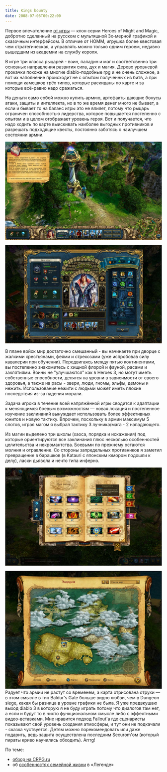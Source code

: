 ```yaml
---
title: Kings bounty
date: 2008-07-05T00:22:00
---
```


Первое впечателение [от игры](http://www.kingsbounty.ru/) — клон серии Heroes of Might and Magic, добротно сделанный на русском с мультяшной 3х-мерной графикой и сказочным интерфейсом. В отличие от HOMM, игрушка более квестовая чем стратегическая, а управлять можно только одним героем, недавно вышедшим из академии на службу короля.

В игре три класса рыцарей - воин, паладин и маг и соответсвенно три основных направления развития сила, дух и магия. Дерево уровневой прокачки похоже на многие diablo-подобные rpg и не очень сложное, а вот их наполнение происходит не с опытом полученных из битв, а при помощи камешков трёх типов, которые раскиданы по карте и за которые всё-равно надо сражаться.

На деньги само собой можно купить армию, артефакты дающие бонусы атаки, защиты и интеллекта, но в то же время денег много не бывает, а если и бывает то на баланс игры это не влияет, потому что рыцарь ограничен способностью лидерства, которое повышается постепенно с опытом и в целом отображает уровень героя. Вот и получается, что надо ходить по карте выискивать наиболее выгодных противников и разрешать подходящие квесты, постоянно заботясь о наилучшем состоянии армии.

<!-- truncate -->

![](img/screen_080704_001.jpg)

![](img/screen_080704_006.jpg)

В плане войск мир достаточно смешанный - вы начинаете при дворце с жалкими крестьянами, феями и стрекозами (уже испробовав силу кавалерии при обучении). Передвигаясь между пятью континентами, вы постепенно знакомитесь с хищной флорой и фауной, расами и заклятиями. Воины не "улучшаются" как в Heroes 3, но могут иметь собственные способности, делятся на уровни в зависимости от своего здоровья, а также на расы - звери, люди, гномы, эльфы, демоны и нежить. Использование нежити с людьми может иметь плохие последствия из-за падения морали.

Задача игрока в течение всей напряжённой игры сводится к адаптации к меняющимся боевым возможностям — новая локация и постепенное изучение заклинаний вынуждает использовать более эффективных юнитов и новую тактику. Впрочем, поскольку в армии максимум 5 слотов, играя магом я выбрал тактику 3 лучника/мага - 2 нападающего.

Из магии выделено три школы (хаоса, порядка и искажения) под которые ориентируются все заклинания плюс несколько особенностей целительства и некромантства. Боевыми по прежнему остаются молния и отравление. Со стороны запредельных противников я заметил превращение в барашков (в Katauri с японским юмором подошли к делу), ласки дьявола и нечто типа инферно.

![](img/screen_080704_007.jpg)

![](img/screen_080704_008.jpg)
Радует что армии не растут со временем, а карта отрисована отруки — в этом смысле в тип Baldur's Gate больше видно любви, чем в Dungeon siege, какая бы разница в уровне графики не была. Я уже предвкушаю выход diablo 3 в которую я не буду играть потому что диалогов там нет, а если и будут то в чисто функциональном смысле либо с эффектными видео-вставками. Мне нравится подход Fallout'а где сценаристы показывают свой уровень создания атмосферы, и тут они не подкачали - сказка чуствуется. Детям можно порекомендовать или даже подарить, ведь защита осуществлена последним Securom'ом (который пираты криво научились обходить). Arrrg!

По теме:

- [обзор на CRPG.ru](http://www.crpg.ru/sections.php?op=viewarticle&artid=2287)
- об [особенностях семейной жизни](http://soul-n-music.livejournal.com/62770.html) в «Легенде»